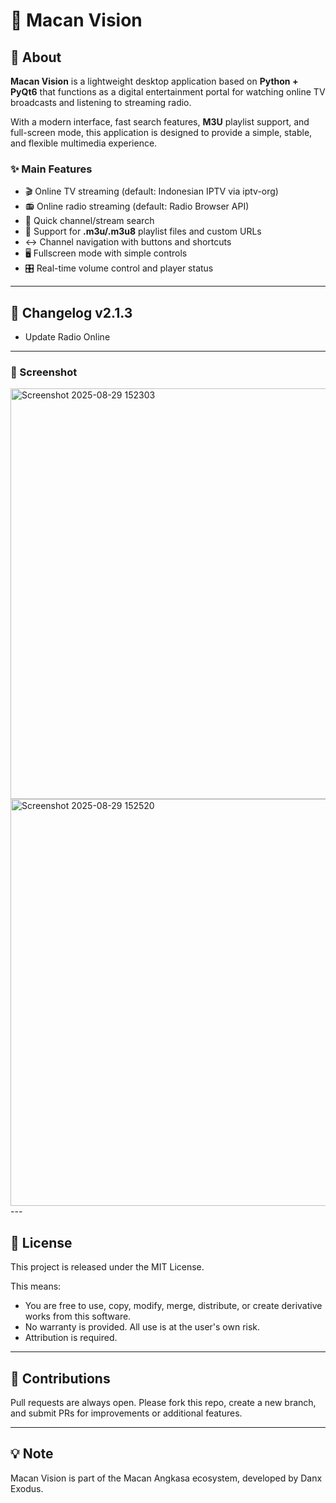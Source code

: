 # 🐅 Macan Vision

## 📖 About
**Macan Vision** is a lightweight desktop application based on **Python + PyQt6** that functions as a digital entertainment portal for watching online TV broadcasts and listening to streaming radio.

With a modern interface, fast search features, **M3U** playlist support, and full-screen mode, this application is designed to provide a simple, stable, and flexible multimedia experience.

### ✨ Main Features
- 🎬 Online TV streaming (default: Indonesian IPTV via iptv-org)
- 📻 Online radio streaming (default: Radio Browser API)
- 🔎 Quick channel/stream search
- 📂 Support for **.m3u/.m3u8** playlist files and custom URLs
- ↔ Channel navigation with buttons and shortcuts
- 🖥 Fullscreen mode with simple controls
- 🎛 Real-time volume control and player status

---
## 📝 Changelog v2.1.3
- Update Radio Online
---
### 📸 Screenshot
<img width="901" height="657" alt="Screenshot 2025-08-29 152303" src="https://github.com/user-attachments/assets/646627c5-6051-4b0e-8316-10fb2b28a2b1" />
<img width="902" height="651" alt="Screenshot 2025-08-29 152520" src="https://github.com/user-attachments/assets/bf5beb34-7178-416a-b680-64d66ad3d798" />
---

## 📜 License
This project is released under the MIT License.

This means:
- You are free to use, copy, modify, merge, distribute, or create derivative works from this software.
- No warranty is provided. All use is at the user's own risk.
- Attribution is required.

---

## 🙌 Contributions
Pull requests are always open. Please fork this repo, create a new branch, and submit PRs for improvements or additional features.

---

## 💡 Note
Macan Vision is part of the Macan Angkasa ecosystem, developed by Danx Exodus.
